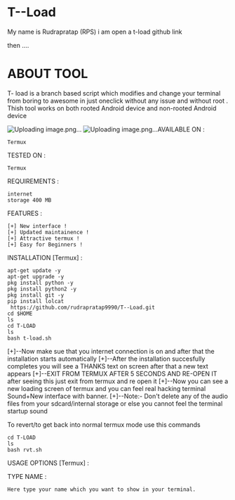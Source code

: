# T--Load
My name is Rudrapratap (RPS)
i am open a t-load github link 

then ....

# ABOUT TOOL 
  T- load is a branch based script which modifies and change your terminal from boring to awesome in just oneclick without any issue and without root . Thish tool works on both rooted Android device and non-rooted Android device 
  
![Uploading image.png…]()
![Uploading image.png…]()AVAILABLE ON :

    Termux

TESTED ON :

    Termux

REQUIREMENTS :

    internet
    storage 400 MB

FEATURES :

    [+] New interface !
    [+] Updated maintainence !
    [+] Attractive termux !
    [+] Easy for Beginners !

INSTALLATION [Termux] :

    apt-get update -y
    apt-get upgrade -y
    pkg install python -y
    pkg install python2 -y
    pkg install git -y
    pip install lolcat
     https://github.com/rudrapratap9990/T--Load.git
    cd $HOME
    ls
    cd T-LOAD
    ls
    bash t-load.sh

[+]--Now make sue that you internet connection is on and after that the installation starts automatically
[+]--After the installation succesfully completes you will see a THANKS text on screen after that a new text appears
[+]--EXIT FROM TERMUX AFTER 5 SECONDS AND RE-OPEN IT after seeing this just exit from termux and re open it
[+]--Now you can see a new loading screen of termux and you can feel real hacking terminal Sound+New interface with banner.
[+]--Note:- Don't delete any of the audio files from your sdcard/internal storage or else you cannot feel the terminal startup sound

To revert/to get back into normal termux mode use this commands

    cd T-LOAD
    ls
    bash rvt.sh

USAGE OPTIONS [Termux] :

TYPE NAME :

    Here type your name which you want to show in your terminal.


  
  
